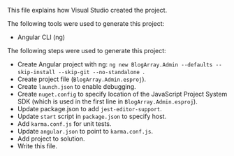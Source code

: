 This file explains how Visual Studio created the project.

The following tools were used to generate this project:
- Angular CLI (ng)

The following steps were used to generate this project:
- Create Angular project with ng: `ng new BlogArray.Admin --defaults --skip-install --skip-git --no-standalone `.
- Create project file (`BlogArray.Admin.esproj`).
- Create `launch.json` to enable debugging.
- Create `nuget.config` to specify location of the JavaScript Project System SDK (which is used in the first line in `BlogArray.Admin.esproj`).
- Update package.json to add `jest-editor-support`.
- Update `start` script in `package.json` to specify host.
- Add `karma.conf.js` for unit tests.
- Update `angular.json` to point to `karma.conf.js`.
- Add project to solution.
- Write this file.
